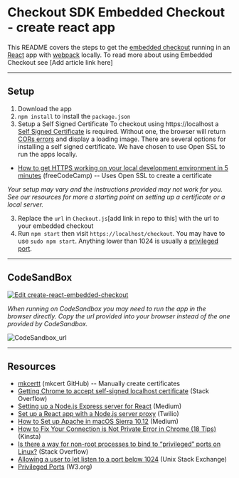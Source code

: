 # Checkout SDK Embedded Checkout - create react app

This README covers the steps to get the [embedded checkout](https://github.com/bigcommerce/checkout-sdk-js/blob/3a8220bdc3e81f9630954fd88420aded5b9daca3/docs/README.md#embedcheckout) running in an [React](https://reactjs.org/) app with [webpack](https://webpack.js.org/) locally. To read more about using Embedded Checkout see [Add article link here]

---
## Setup  

1. Download the app
2. `npm install` to install the `package.json`
3. Setup a Self Signed Certificate
To checkout using https://localhost a [Self Signed Certificate](https://en.wikipedia.org/wiki/Self-signed_certificate) is required.  Without one, the browser will return [CORs errors](https://medium.com/bigcommerce-developer-blog/lets-talk-about-cors-84800c726919?source=friends_link&sk=6268ac136f7e7d52af14d92c3af78413) and display a loading image. There are several options for installing a self signed certificate. We have chosen to use Open SSL to run the apps locally.

 - [How to get HTTPS working on your local development environment in 5 minutes](https://www.freecodecamp.org/news/how-to-get-https-working-on-your-local-development-environment-in-5-minutes-7af615770eec/) (freeCodeCamp) -- Uses Open SSL to create a certificate

*Your setup may vary and the instructions provided may not work for you. See our resources for more a starting point on setting up a certificate or a local server.*

3. Replace the `url` in `Checkout.js`[add link in repo to this] with the url to your embedded checkout
4.  Run `npm start` then visit `https://localhost/checkout`. You may have to use `sudo npm start`.  Anything lower than 1024 is usually a [privileged port](https://www.w3.org/Daemon/User/Installation/PrivilegedPorts.html). 

---
## CodeSandBox
[![Edit create-react-embedded-checkout](https://codesandbox.io/static/img/play-codesandbox.svg)](https://codesandbox.io/s/create-react-embedded-checkout-nl2xf?fontsize=14)

*When running on CodeSandbox you may need to run the app in the browser directly. Copy the url provided into your browser instead of the one provided by CodeSandbox.* 

![CodeSandbox_url](https://raw.githubusercontent.com/bigcommerce/dev-docs/add-sample-apps/assets/img/readme_codesanbox_url.png)


---

 ## Resources
 
 - [mkcertt](https://github.com/FiloSottile/mkcert) (mkcert GitHub) -- Manually create certificates
 - [Getting Chrome to accept self-signed localhost certificate](https://stackoverflow.com/questions/7580508/getting-chrome-to-accept-self-signed-localhost-certificate) (Stack Overflow)
 - [Setting up a Node.js Express server for React](https://medium.com/@maison.moa/setting-up-an-express-backend-server-for-create-react-app-bc7620b20a61) (Medium)
 - [Set up a React app with a Node.js server proxy](https://www.twilio.com/blog/react-app-with-node-js-server-proxy) (Twilio)
 - [How to Set up Apache in macOS Sierra 10.12](https://medium.com/@JohnFoderaro/how-to-set-up-apache-in-macos-sierra-10-12-bca5a5dfffba) (Medium)
 - [How to Fix Your Connection is Not Private Error in Chrome (18 Tips)](https://kinsta.com/blog/your-connection-is-not-private/) (Kinsta)
 - [Is there a way for non-root processes to bind to “privileged” ports on Linux?](https://stackoverflow.com/questions/413807/is-there-a-way-for-non-root-processes-to-bind-to-privileged-ports-on-linux/414258#414258) (Stack Overflow)
 - [Allowing a user to let listen to a port below 1024](https://unix.stackexchange.com/questions/10735/allowing-a-user-to-let-listen-to-a-port-below-1024) (Unix Stack Exchange)
- [Privileged Ports](https://www.w3.org/Daemon/User/Installation/PrivilegedPorts.html) (W3.org)